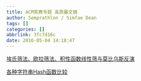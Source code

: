 ```yaml
---
title: ACM竞赛专题 高质量文摘
author: Semprathlon / Simfae Dean
tags: []
categories: []
abbrlink: 3fc7d16c
date: 2016-05-04 14:18:47
---
```

[埃氏筛法、欧拉筛法、积性函数线性筛与莫比乌斯反演](http://qpswwww.github.io/%E4%B8%93%E9%A2%98%E7%B1%BB/2015-10/Sieve.html)

[各种字符串Hash函数比较](https://www.byvoid.com/blog/string-hash-compare)